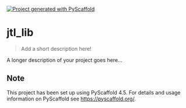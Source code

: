 <!-- These are examples of badges you might want to add to your README:
     please update the URLs accordingly

[![Built Status](https://api.cirrus-ci.com/github/<USER>/jtl_lib.svg?branch=main)](https://cirrus-ci.com/github/<USER>/jtl_lib)
[![ReadTheDocs](https://readthedocs.org/projects/jtl_lib/badge/?version=latest)](https://jtl_lib.readthedocs.io/en/stable/)
[![Coveralls](https://img.shields.io/coveralls/github/<USER>/jtl_lib/main.svg)](https://coveralls.io/r/<USER>/jtl_lib)
[![PyPI-Server](https://img.shields.io/pypi/v/jtl_lib.svg)](https://pypi.org/project/jtl_lib/)
[![Conda-Forge](https://img.shields.io/conda/vn/conda-forge/jtl_lib.svg)](https://anaconda.org/conda-forge/jtl_lib)
[![Monthly Downloads](https://pepy.tech/badge/jtl_lib/month)](https://pepy.tech/project/jtl_lib)
[![Twitter](https://img.shields.io/twitter/url/http/shields.io.svg?style=social&label=Twitter)](https://twitter.com/jtl_lib)
-->

[![Project generated with PyScaffold](https://img.shields.io/badge/-PyScaffold-005CA0?logo=pyscaffold)](https://pyscaffold.org/)

# jtl_lib

> Add a short description here!

A longer description of your project goes here...


<!-- pyscaffold-notes -->

## Note

This project has been set up using PyScaffold 4.5. For details and usage
information on PyScaffold see https://pyscaffold.org/.
